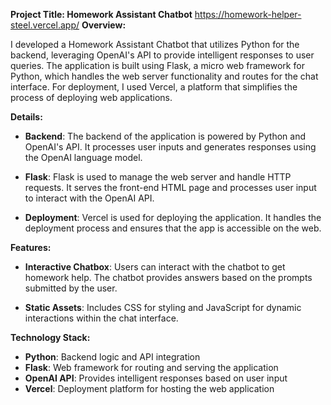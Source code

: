 **Project Title: Homework Assistant Chatbot**
https://homework-helper-steel.vercel.app/ 
**Overview:**

I developed a Homework Assistant Chatbot that utilizes Python for the backend, leveraging OpenAI's API to provide intelligent responses to user queries. The application is built using Flask, a micro web framework for Python, which handles the web server functionality and routes for the chat interface. For deployment, I used Vercel, a platform that simplifies the process of deploying web applications.

**Details:**

- **Backend**: The backend of the application is powered by Python and OpenAI's API. It processes user inputs and generates responses using the OpenAI language model.
  
- **Flask**: Flask is used to manage the web server and handle HTTP requests. It serves the front-end HTML page and processes user input to interact with the OpenAI API.
  
- **Deployment**: Vercel is used for deploying the application. It handles the deployment process and ensures that the app is accessible on the web.

**Features:**

- **Interactive Chatbox**: Users can interact with the chatbot to get homework help. The chatbot provides answers based on the prompts submitted by the user.
  
- **Static Assets**: Includes CSS for styling and JavaScript for dynamic interactions within the chat interface.

**Technology Stack:**

- **Python**: Backend logic and API integration
- **Flask**: Web framework for routing and serving the application
- **OpenAI API**: Provides intelligent responses based on user input
- **Vercel**: Deployment platform for hosting the web application
